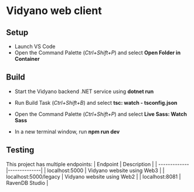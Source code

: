 # Vidyano web client

## Setup

* Launch VS Code
* Open the Command Palette (*Ctrl+Shift+P*) and select **Open Folder in Container**

## Build

* Start the Vidyano backend .NET service using **dotnet run**

* Run Build Task (*Ctrl+Shift+B*) and select **tsc: watch - tsconfig.json**
* Open the Command Palette (*Ctrl+Shift+P*) and select **Live Sass: Watch Sass**

* In a new terminal window, run **npm run dev**

## Testing

This project has multiple endpoints:
| Endpoint      | Description  |
| ------------- |--------------|
| localhost:5000        | Vidyano website using Web3 |
| localhost:5000/legacy | Vidyano website using Web2 |
| localhost:8081        | RavenDB Studio             |
